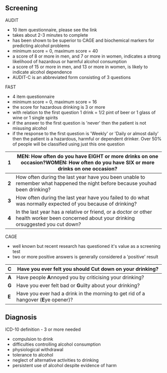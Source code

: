 Screening
---------

  
AUDIT  
* 10 item questionnaire, please see the link
* takes about 2\-3 minutes to complete
* has been shown to be superior to CAGE and biochemical markers for predicting alcohol problems
* minimum score \= 0, maximum score \= 40
* a score of 8 or more in men, and 7 or more in women, indicates a strong likelihood of hazardous or harmful alcohol consumption
* a score of 15 or more in men, and 13 or more in women, is likely to indicate alcohol dependence
* AUDIT\-C is an abbreviated form consisting of 3 questions

  
FAST  
* 4 item questionnaire
* minimum score \= 0, maximum score \= 16
* the score for hazardous drinking is 3 or more
* with relation to the first question 1 drink \= 1/2 pint of beer or 1 glass of wine or 1 single spirits
* if the answer to the first question is 'never' then the patient is not misusing alcohol
* if the response to the first question is 'Weekly' or 'Daily or almost daily' then the patient is a hazardous, harmful or dependent drinker. Over 50% of people will be classified using just this one question

  


| **1** | MEN: How often do you have EIGHT or more drinks on one occasion?WOMEN: How often do you have SIX or more drinks on one occasion? |
| --- | --- |
| **2** | How often during the last year have you been unable to remember what happened the night before because youhad been drinking? |
| **3** | How often during the last year have you failed to do what was normally expected of you because of drinking? |
| **4** | In the last year has a relative or friend, or a doctor or other health worker been concerned about your drinking orsuggested you cut down? |

  
CAGE  
* well known but recent research has questioned it's value as a screening test
* two or more positive answers is generally considered a 'positive' result

  


| **C** | Have you ever felt you should **C**ut down on your drinking? |
| --- | --- |
| **A** | Have people **A**nnoyed you by criticising your drinking? |
| **G** | Have you ever felt bad or **G**uilty about your drinking? |
| **E** | Have you ever had a drink in the morning to get rid of a hangover (**E**ye opener)? |

  
Diagnosis
---------

  
ICD\-10 definition \- 3 or more needed  
* compulsion to drink
* difficulties controlling alcohol consumption
* physiological withdrawal
* tolerance to alcohol
* neglect of alternative activities to drinking
* persistent use of alcohol despite evidence of harm

